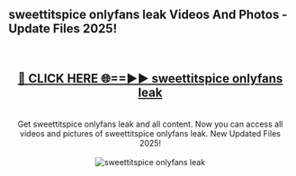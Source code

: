<h2>sweettitspice onlyfans leak Videos And Photos - Update Files 2025!</h2>
<br>
<div align="center">
<h2><a href="https://linkcuts.com/hfmhzwbr" rel="nofollow">🔴 CLICK HERE 🌐==►► sweettitspice onlyfans leak</a></h2>
<br>
Get sweettitspice onlyfans leak and all content. Now you can access all videos and pictures of sweettitspice onlyfans leak. New Updated Files 2025!
<br>
<br>
<a href="https://linkcuts.com/hfmhzwbr" rel="nofollow" data-target="animated-image.originalLink"><img src="https://i.ibb.co.com/WyWwxjT/player-gif2.gif" alt="sweettitspice onlyfans leak" style="max-width: 100%; display: inline-block;" data-target="animated-image.originalImage"></a>
</div>
<br>